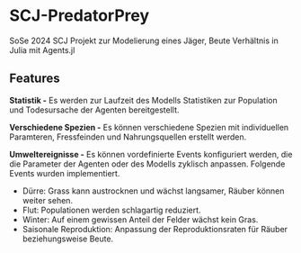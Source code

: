 # SCJ-PredatorPrey

SoSe 2024 SCJ Projekt zur Modelierung eines Jäger, Beute Verhältnis in Julia mit Agents.jl

## Features
**Statistik -** 
Es werden zur Laufzeit des Modells Statistiken zur Population und Todesursache der Agenten bereitgestellt.

**Verschiedene Spezien -**
Es können verschiedene Spezien mit individuellen Paramteren, Fressfeinden und Nahrungsquellen erstellt werden.

**Umweltereignisse -**
Es können vordefinierte Events konfiguriert werden, die die Parameter der Agenten oder des Modells zyklisch anpassen. Folgende Events wurden implementiert.
- Dürre: Grass kann austrocknen und wächst langsamer, Räuber können weiter sehen.
- Flut: Populationen werden schlagartig reduziert.
- Winter: Auf einem gewissen Anteil der Felder wächst kein Gras.
- Saisonale Reproduktion: Anpassung der Reproduktionsraten für Räuber beziehungsweise Beute.

